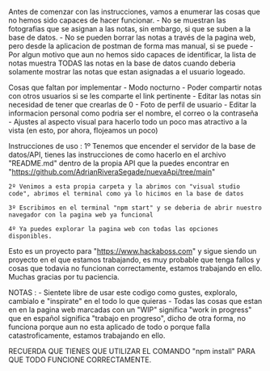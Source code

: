 Antes de comenzar con las instrucciones, vamos a enumerar las cosas que no hemos sido capaces de hacer funcionar. - No se muestran las fotografias que se asignan a las notas, sin embargo, si que se suben a la base de datos. - No se pueden borrar las notas a través de la pagina web, pero desde la aplicacion de postman de forma mas manual, si se puede - Por algun motivo que aun no hemos sido capaces de identificar, la lista de notas muestra TODAS las notas en la base de datos cuando deberia solamente mostrar las notas que estan asignadas a el usuario logeado.

Cosas que faltan por implementar - Modo nocturno - Poder compartir notas con otros usuarios si se les comparte el link pertinente - Editar las notas sin necesidad de tener que crearlas de 0 - Foto de perfil de usuario - Editar la informacion personal como podria ser el nombre, el correo o la contraseña - Ajustes al aspecto visual para hacerlo todo un poco mas atractivo a la vista (en esto, por ahora, flojeamos un poco)

Instrucciones de uso :
1º Tenemos que encender el servidor de la base de datos/API, tienes las instrucciones de como hacerlo en el archivo "README.md" dentro de la propia API que la puedes encontrar en "https://github.com/AdrianRiveraSegade/nuevaApi/tree/main"

    2º Venimos a esta propia carpeta y la abrimos con "visual studio code", abrimos el terminal como ya lo hicimos en la base de datos

    3º Escribimos en el terminal "npm start" y se deberia de abrir nuestro navegador con la pagina web ya funcional

    4º Ya puedes explorar la pagina web con todas las opciones disponibles.

Esto es un proyecto para "https://www.hackaboss.com" y sigue siendo un proyecto en el que estamos trabajando, es muy probable que tenga fallos y cosas que todavia no funcionan correctamente, estamos trabajando en ello.
Muchas gracias por tu paciencia.

NOTAS : - Sientete libre de usar este codigo como gustes, exploralo, cambialo e "inspirate" en el todo lo que quieras - Todas las cosas que estan en en la pagina web marcadas con un "WIP" significa "work in progress" que en español significa "trabajo en progreso", dicho de otra forma, no funciona porque aun no esta aplicado de todo o porque falla catastroficamente, estamos trabajando en ello.

RECUERDA QUE TIENES QUE UTILIZAR EL COMANDO "npm install" PARA QUE TODO FUNCIONE CORRECTAMENTE.
